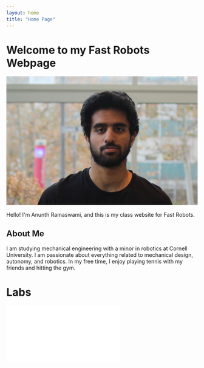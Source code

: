 ```yaml
---
layout: home
title: "Home Page"
---
```


# Welcome to my Fast Robots Webpage

![Profile Picture](images/headshot.JPG)

Hello! I'm Anunth Ramaswami, and this is my class website for Fast Robots.

## About Me
I am studying mechanical engineering with a minor in robotics at Cornell University. I am passionate about everything related to mechanical design, autonomy, and robotics. In my free time, I enjoy playing tennis with my friends and hitting the gym.

# Labs

![Lab 1](\lab1.md)







